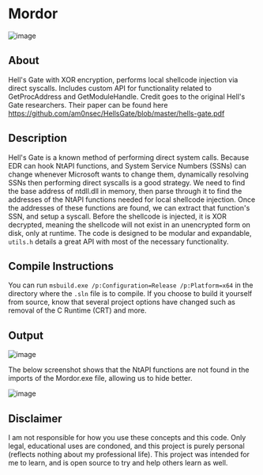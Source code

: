 # Mordor
![image](https://github.com/D3cl4n/Mordor/blob/master/mordor.jpg)

## About
Hell's Gate with XOR encryption, performs local shellcode injection via direct syscalls. Includes custom API for functionality related to GetProcAddress and GetModuleHandle. Credit goes to the original Hell's Gate researchers. Their paper can be found here https://github.com/am0nsec/HellsGate/blob/master/hells-gate.pdf 

## Description
Hell's Gate is a known method of performing direct system calls. Because EDR can hook NtAPI functions, and System Service Numbers (SSNs) can change whenever Microsoft wants to change them, dynamically resolving SSNs then performing direct syscalls is a good strategy. We need to find the base address of ntdll.dll in memory, then parse through it to find the addresses of the NtAPI functions needed for local shellcode injection. Once the addresses of these functions are found, we can extract that function's SSN, and setup a syscall. Before the shellcode is injected, it is XOR decrypted, meaning the shellcode will not exist in an unencrypted form on disk, only at runtime. The code is designed to be modular and expandable, `utils.h` details a great API with most of the necessary functionality. 

## Compile Instructions
You can run `msbuild.exe /p:Configuration=Release /p:Platform=x64` in the directory where the `.sln` file is to compile. If you choose to build it yourself from source, know that several project options have changed such as removal of the C Runtime (CRT) and more. 

## Output
![image](https://github.com/D3cl4n/Mordor/blob/master/output.png)

The below screenshot shows that the NtAPI functions are not found in the imports of the Mordor.exe file, allowing us to hide better. 

![image](https://github.com/D3cl4n/Mordor/blob/master/output1.png)

## Disclaimer
I am not responsible for how you use these concepts and this code. Only legal, educational uses are condoned, and this project is purely personal (reflects nothing about my professional life). This project was intended for me to learn, and is open source to try and help others learn as well. 

